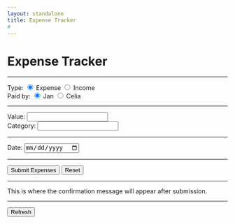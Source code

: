 ```yaml
---
layout: standalone
title: Expense Tracker
# 
---
```


# Expense Tracker

<hr>

<FORM id="myForm" action="https://script.google.com/macros/s/AKfycbxpE4LM1f_-t8h1Zd-WWl4UXNCLirSi55lWxlcWeACqlCvGLBak/exec">
  Type: 
    <input type="radio" name="type" value="Expense" checked> Expense
    <input type="radio" name="type" value="Income"> Income
  <br>
  Paid by: 
    <input type="radio" name="paid_by" value="Jan" checked> Jan
    <input type="radio" name="paid_by" value="Celia"> Celia
  <br>
  <hr>
  Value:   
    <input type="number" name="value" min="0" step="0.01" required> 
  <br>
  Category:
    <input type="text" name="category" list="category_list" required>
      <datalist id="category_list">
        <option>Food</option>
        <option>Purchases</option>
        <option>Transportation</option>
        <option>Entertainment</option>
        <option>Travel</option>
        <option>Fixed Payments</option>		
        <option>Others</option>
      </datalist>
  <br>
  <hr>
  Date: 
    <input type="date" name="date">
  <br>
  <hr>
  <input type="submit" id="mySubmit" value="Submit Expenses">  
  <input type="reset">
  <hr>
</FORM>

<p><span id="myConf">This is where the confirmation message will appear after submission.</span></p>


  <hr>
<FORM>
<INPUT TYPE="button" onClick="history.go(0)" VALUE="Refresh">
</FORM>

<script src="//ajax.googleapis.com/ajax/libs/jquery/1.9.1/jquery.min.js"></script>

<script type="text/javascript">
$(document).ready(function(){
    // References:
    var $form = $('#myForm');
    var $conf = $('#myConf');
    var $subm = $('#mySubmit');
    var $impt = $form.find(':input').not(':button, :submit, :reset, :hidden');
 // Submit function:
    $form.submit(function(){
        $.post($(this).attr('action'), $(this).serialize(), function(response){
      // On success, clear all inputs;
            $impt.val('').attr('value','').removeAttr('checked').removeAttr('selected');
   // Write a confirmation message:
            $conf.html("Submitted!");
   // Disable the submit button:
            $subm.prop('disabled', true);
        },'json');
        return false;
    });
});
</script>




